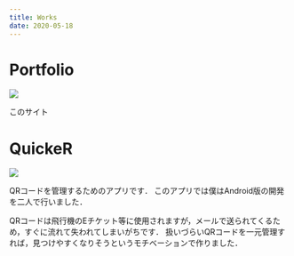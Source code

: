 ```yaml
---
title: Works
date: 2020-05-18
---
```


# Portfolio

[![](https://i.imgur.com/arcYeURh.png)](https://clockvoid.tk)

このサイト

# QuickeR

[![](https://i.imgur.com/DjXwwv5.png)](https://clockvoid.github.io/QuickeR-portfolio/)

QRコードを管理するためのアプリです．
このアプリでは僕はAndroid版の開発を二人で行いました．

QRコードは飛行機のEチケット等に使用されますが，メールで送られてくるため，すぐに流れて失われてしまいがちです．
扱いづらいQRコードを一元管理すれば，見つけやすくなりそうというモチベーションで作りました．

